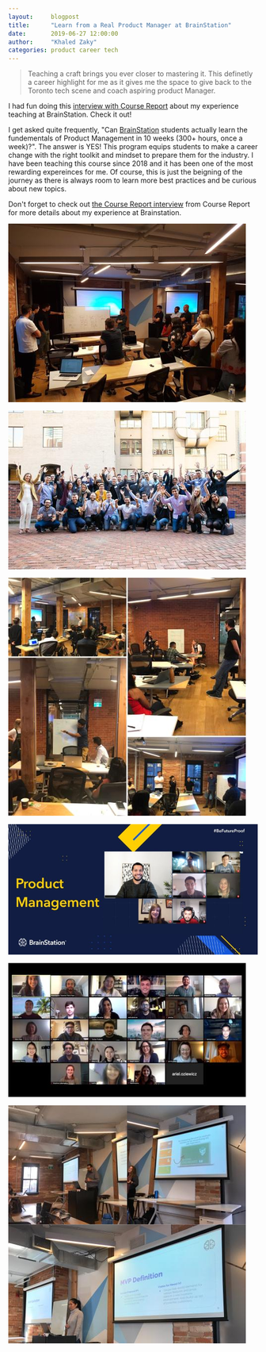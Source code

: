 ```yaml
---
layout:     blogpost
title:      "Learn from a Real Product Manager at BrainStation"
date:       2019-06-27 12:00:00
author:     "Khaled Zaky"
categories: product career tech
---
```


>Teaching a craft brings you ever closer to mastering it. This definetly a career highlight for me as it gives me the space to give back to the Toronto tech scene and coach aspiring product Manager.

I had fun doing this [interview with Course Report](https://www.coursereport.com/blog/learn-from-a-real-product-manager-at-brainstation-khaled-zaky) about my experience teaching at BrainStation. Check it out!

I get asked quite frequently, "Can [BrainStation](brainstation.io) students actually learn the fundementals of Product Management in 10 weeks (300+ hours, once a week)?". The answer is YES! This program equips students to make a career change with the right toolkit and mindset to prepare them for the industry. I have been teaching this course since 2018 and it has been one of the most rewarding expereinces for me. Of course, this is just the beigning of the journey as there is always room to learn more best practices and be curious about new topics.

Don't forget to check out [the Course Report interview](https://www.coursereport.com/blog/learn-from-a-real-product-manager-at-brainstation-khaled-zaky) from Course Report for more details about my experience at Brainstation.

![Product Managemet at BrainStation](/postimages/brainstation_Khaled_Zaky1.jpg)

![Product Managemet at BrainStation](/postimages/brainstation_Khaled_Zaky2.jpg)

![Product Managemet at BrainStation](/postimages/brainstation_Khaled_Zaky3.jpg)

![Product Managemet at BrainStation](/postimages/brainstation_Khaled_Zaky4.jpg)

![Product Managemet at BrainStation](/postimages/brainstation_Khaled_Zaky5.jpg)

![Product Managemet at BrainStation](/postimages/brainstation_Khaled_Zaky6.jpg)